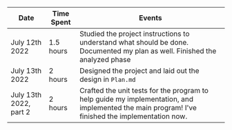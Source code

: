| Date        | Time Spent | Events
|-------------|------------|-------------------
| July 12th 2022 | 1.5 hours | Studied the project instructions to understand what should be done. Documented my plan as well. Finished the analyzed phase
| July 13th 2022 | 2 hours   | Designed the project and laid out the design in `Plan.md`
| July 13th 2022, part 2 | 2 hours | Crafted the unit tests for the program to help guide my implementation, and implemented the main program! I've finished the implementation now.